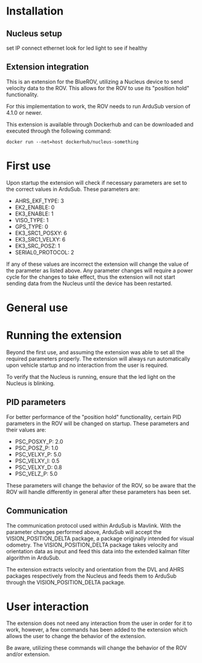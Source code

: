 # Installation

## Nucleus setup

set IP
connect ethernet
look for led light to see if healthy

## Extension integration

This is an extension for the BlueROV, utilizing a Nucleus device to send velocity data to the ROV. 
This allows for the ROV to use its "position hold" functionality.

For this implementation to work, the ROV needs to run ArduSub version of 4.1.0 or newer.

This extension is available through Dockerhub and can be downloaded and executed through the following command:

```
docker run --net=host dockerhub/nucleus-something
```

# First use
Upon startup the extension will check if necessary parameters are set to the correct values in ArduSub. These parameters are:

* AHRS_EKF_TYPE: 3
* EK2_ENABLE: 0
* EK3_ENABLE: 1
* VISO_TYPE: 1
* GPS_TYPE: 0
* EK3_SRC1_POSXY: 6
* EK3_SRC1_VELXY: 6
* EK3_SRC_POSZ: 1
* SERIAL0_PROTOCOL: 2

If any of these values are incorrect the extension will change the value of the parameter as listed above. 
Any parameter changes will require a power cycle for the changes to take effect, thus the extension will not start sending data from the Nucleus until the device has been restarted.

# General use

# Running the extension

Beyond the first use, and assuming the extension was able to set all the required parameters properly. 
The extension will always run automatically upon vehicle startup and no interaction from the user is required.

To verify that the Nucleus is running, ensure that the led light on the Nucleus is blinking.

## PID parameters
For better performance of the "position hold" functionality, certain PID parameters in the ROV will be changed on startup.
These parameters and their values are:

* PSC_POSXY_P: 2.0
* PSC_POSZ_P: 1.0
* PSC_VELXY_P: 5.0
* PSC_VELXY_I: 0.5
* PSC_VELXY_D: 0.8
* PSC_VELZ_P: 5.0

These parameters will change the behavior of the ROV, so be aware that the ROV will handle differently in general after these parameters has been set.

## Communication

The communication protocol used within ArduSub is Mavlink.
With the parameter changes performed above, ArduSub will accept the VISION_POSITION_DELTA package, a package originally intended for visual odometry.
The VISION_POSITION_DELTA package takes velocity and orientation data as input and feed this data into the extended kalman filter algorithm in ArduSub.

The extension extracts velocity and orientation from the DVL and AHRS packages respectively from the Nucleus and feeds them to ArduSub through the VISION_POSITION_DELTA package.

# User interaction

The extension does not need any interaction from the user in order for it to work,
however, a few commands has been added to the extension which allows the user to change the behavior of the extension.

Be aware, utilizing these commands will change the behavior of the ROV and/or extension.

